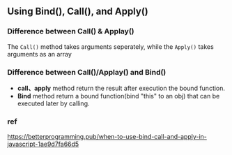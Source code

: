 ## Using Bind(), Call(), and Apply()


### Difference between Call() & Applay()
The `Call()` method takes arguments seperately, while the `Apply()` takes arguments as an array

### Difference between Call()/Applay() and Bind()
- **call、apply** method return the result after execution the bound function.
- **Bind** method return a bound function(bind "this" to an obj) that can be executed later by calling.
 
### ref
https://betterprogramming.pub/when-to-use-bind-call-and-apply-in-javascript-1ae9d7fa66d5
